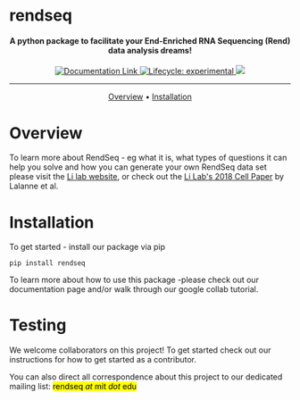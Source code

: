 # rendseq

<h4 align="center">  
A python package to facilitate your End-Enriched RNA Sequencing (Rend)
data analysis dreams!</h4>


<div align="center">
  <!-- badges: start -->
  <div id="banner" style="overflow: hidden;justify-content:space-around;">
  <a href="https://miraep8.github.io/gfpopgui">
  <img src="https://img.shields.io/badge/Sphinx%20Documentation-blue" 
    alt="Documentation Link"></img>
  </a>
  <a href="https://www.tidyverse.org/lifecycle/#experimental">
  <img src="https://img.shields.io/badge/lifecycle-experimental-orange.svg" 
    alt="Lifecycle: experimental"></img>
  </a>
<a href="https://codecov.io/gh/miraep8/rendseq">
  <img src="https://codecov.io/gh/miraep8/rendseq/branch/main/graph/badge.svg?token=SIGSJGCZPI"/>
</a>
  </div>
  <hr>
  <!-- badges: end -->
   
  <p>
    <a href="#overview">Overview</a> •
    <a href="#installation">Installation</a> 
  </p>
</div>
  <!-- badges: end -->

# Overview 
To learn more about RendSeq - eg what it is, what types of questions it can help you solve and how you can generate your own RendSeq data set please visit the
 [Li lab website](http://gwli.scripts.mit.edu/group/), or check out
the [Li Lab's 2018 Cell Paper](http://gwli.scripts.mit.edu/group/wp-content/uploads/2019/01/Lalanne_Cell2018.pdf)
by Lalanne et al.

# Installation

To get started - install our package via pip

  `pip install rendseq`

To learn more about how to use this package -please check out our documentation page and/or walk through our google collab tutorial.

# Testing

We welcome collaborators on this project!  To get started check out our instructions for how to get started as a contributor.

You can also direct all correspondence about this project to our dedicated mailing list: <mark >rendseq *at* mit *dot* edu</mark>
